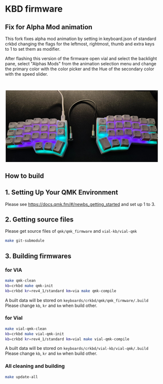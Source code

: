 # KBD firmware

## Fix for Alpha Mod animation

This fork fixes alpha mod animation by setting in keyboard.json of standard crkbd changing the flags for the leftmost, rightmost, thumb and extra keys to 1 to set them as modifier. 

After flashing this version of the firmware open vial and select the backlight pane, select "Alphas Mods" from the animation selection menu and change the primary color with the color picker and the Hue of the secondary color with the speed slider.

<br/>
<p align="center">
    <img src="https://github.com/baldimario/kbd_firmware/blob/main/alphas_mods.jpeg?raw=true" width="500px" alt="Alphas Mods" />
</p>

## How to build

## 1. Setting Up Your QMK Environment

Please see https://docs.qmk.fm/#/newbs_getting_started and set up 1 to 3.

## 2. Getting source files

Please get source files of `qmk/qmk_firmware` and `vial-kb/vial-qmk`
```sh
make git-submodule
```

## 3. Building firmwares

### for VIA

```sh
make qmk-clean
kb=crkbd make qmk-init
kb=crkbd kr=rev4_1/standard km=via make qmk-compile
```
A built data will be stored on `keyboards/crkbd/qmk/qmk_firmware/.build`\
Please change `kb`, `kr` and `km` when build other.

### for Vial
```sh
make vial-qmk-clean
kb=crkbd make vial-qmk-init
kb=crkbd kr=rev4_1/standard km=vial make vial-qmk-compile
```
A built data will be stored on `keyboards/crkbd/vial-kb/vial-qmk/.build`\
Please change `kb`, `kr` and `km` when build other.

### All cleaning and building
```sh
make update-all
```
